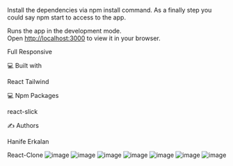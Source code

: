 Install the dependencies via npm install command.
As a finally step you could say npm start to access to the app.

Runs the app in the development mode.\
Open [http://localhost:3000](http://localhost:3000) to view it in your browser.

Full Responsive


💻 Built with

React
Tailwind

💻 Npm Packages

react-slick


✍️ Authors

Hanife Erkalan

React-Clone
![image](https://user-images.githubusercontent.com/73136159/208748225-652f8129-d8f4-497b-96e5-f3c58d7c4cd8.png)
![image](https://user-images.githubusercontent.com/73136159/208748332-6064e3b5-4e37-4461-9d80-99579f4af551.png)
![image](https://user-images.githubusercontent.com/73136159/208748392-5c23a9d8-6b95-4029-ab8c-177a9555fccd.png)
![image](https://user-images.githubusercontent.com/73136159/208748437-6e04950b-bed9-4cad-91d8-dde6444a1aeb.png)
![image](https://user-images.githubusercontent.com/73136159/208748500-06ed7e56-9861-4ace-958b-362fb15698a1.png)
![image](https://user-images.githubusercontent.com/73136159/208748575-94b404f1-30f6-4908-8f99-5b4e4e02715c.png)
![image](https://user-images.githubusercontent.com/73136159/208748611-17d88b37-3f32-4f3b-896a-2e7e07af0f1f.png)
